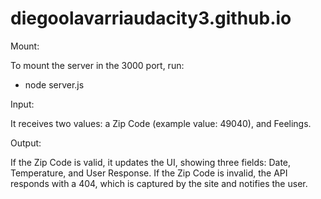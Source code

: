 # diegoolavarriaudacity3.github.io

Mount:

To mount the server in the 3000 port, run:

- node server.js

Input:

It receives two values: a Zip Code (example value: 49040), and Feelings.

Output:

If the Zip Code is valid, it updates the UI, showing three fields: Date, Temperature, and User Response.
If the Zip Code is invalid, the API responds with a 404, which is captured by the site and notifies the user.
